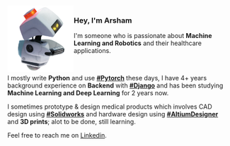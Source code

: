 <img align="left" src="https://raw.githubusercontent.com/arshamkhodajoo/arshamkhodajoo/main/bgaa9okrecp412p3q59kqkge2l-89314204081914a6167eb5146dc7162d.png" width="150px">

### Hey, I'm Arsham

I'm someone who is passionate about **Machine Learning and Robotics** and their healthcare applications.

<br>

I mostly write **Python** and use [**#Pytorch**](https://pytorch.org/) these days, I have 4+ years background experience on **Backend** with [**#Django**](https://www.djangoproject.com/) and has been studying **Machine Learning and Deep Learning** for 2 years now.

I sometimes prototype & design medical products which involves CAD design using [**#Solidworks**](https://www.solidworks.com/) and hardware design using [**#AltiumDesigner**](https://www.altium.com/) and **3D prints**; alot to be done, still learning.

Feel free to reach me on [Linkedin](https://www.linkedin.com/in/arsham-khodajoo-34340423b/).


